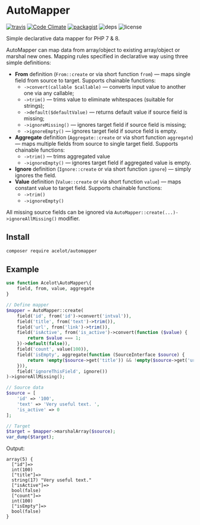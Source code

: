 # AutoMapper

[![travis](https://img.shields.io/travis/acelot/automapper/master.svg?style=flat)](https://travis-ci.org/acelot/automapper)
[![Code Climate](https://img.shields.io/codeclimate/coverage/acelot/automapper.svg)](https://codeclimate.com/github/acelot/automapper)
[![packagist](https://img.shields.io/packagist/v/acelot/automapper.svg?style=flat)](https://packagist.org/packages/acelot/automapper)
![deps](https://img.shields.io/badge/dependencies-zero-blue.svg?style=flat)
![license](https://img.shields.io/github/license/acelot/automapper.svg?style=flat)

Simple declarative data mapper for PHP 7 & 8.

AutoMapper can map data from array/object to existing array/object or marshal new ones. Mapping rules specified in declarative way using three simple definitions:
- **From** definition (`From::create` or via short function `from`) — maps single field from source to target. Supports chainable functions:
  - `->convert(callable $callable)` — converts input value to another one via any callable;
  - `->trim()` — trims value to eliminate whitespaces (suitable for strings);
  - `->default($defaultValue)` — returns default value if source field is missing;
  - `->ignoreMissing()` — ignores target field if source field is missing;
  - `->ignoreEmpty()`  — ignores target field if source field is empty.
- **Aggregate** definition (`Aggregate::create` or via short function `aggregate`) — maps multiple fields from source to single target field. Supports chainable functions:
  - `->trim()` — trims aggregated value
  - `->ignoreEmpty()`  — ignores target field if aggregated value is empty.
- **Ignore** definition (`Ignore::create` or via short function `ignore`) — simply ignores the field.
- **Value** definition (`Value::create` or via short function `value`) — maps constant value to target field. Supports chainable functions:
  - `->trim()`
  - `->ignoreEmpty()`

All missing source fields can be ignored via `AutoMapper::create(...)->ignoreAllMissing()` modifier.

## Install

```bash
composer require acelot/automapper
```

## Example

```php
use function Acelot\AutoMapper\{
    field, from, value, aggregate
}

// Define mapper
$mapper = AutoMapper::create(
    field('id', from('id')->convert('intval')),
    field('title', from('text')->trim()),
    field('url', from('link')->trim()),
    field('isActive', from('is_active')->convert(function ($value) {
        return $value === 1;
    })->default(false)),
    field('count', value(100)),
    field('isEmpty', aggregate(function (SourceInterface $source) {
        return !empty($source->get('title')) && !empty($source->get('url'));
    })),
    field('ignoreThisField', ignore())
)->ignoreAllMissing();

// Source data
$source = [
    'id' => '100',
    'text' => 'Very useful text. ',
    'is_active' => 0
];

// Target
$target = $mapper->marshalArray($source);
var_dump($target);
```

Output:
```
array(5) {
  ["id"]=>
  int(100)
  ["title"]=>
  string(17) "Very useful text."
  ["isActive"]=>
  bool(false)
  ["count"]=>
  int(100)
  ["isEmpty"]=>
  bool(false)
}
```
